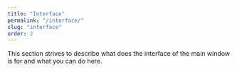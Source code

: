 ```yaml
---
title: "Interface"
permalink: "/interface/"
slug: "interface"
order: 2
---
```


This section strives to describe what does the interface of the main window is for and what you can do here.